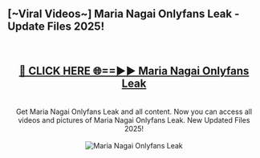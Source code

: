 <h2>[~Viral Videos~] Maria Nagai Onlyfans Leak - Update Files 2025!</h2>
<br>
<div align="center">
<h2><a href="https://betterlinks.top/A2PfLJ" rel="nofollow">🔴 CLICK HERE 🌐==►► Maria Nagai Onlyfans Leak</a></h2>
<br>
Get Maria Nagai Onlyfans Leak and all content. Now you can access all videos and pictures of Maria Nagai Onlyfans Leak. New Updated Files 2025!
<br>
<br>
<a href="https://betterlinks.top/A2PfLJ" rel="nofollow" data-target="animated-image.originalLink"><img src="https://i.ibb.co.com/WyWwxjT/player-gif2.gif" alt="Maria Nagai Onlyfans Leak" style="max-width: 100%; display: inline-block;" data-target="animated-image.originalImage"></a>
</div>
<br>
